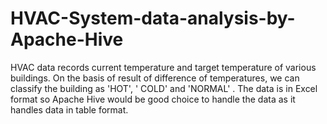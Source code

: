 # HVAC-System-data-analysis-by-Apache-Hive
HVAC data records current temperature and target temperature of various buildings. On the basis of result of difference of temperatures, we can classify the building as 'HOT', ' COLD' and 'NORMAL' .
The data is in Excel format so Apache Hive would be good choice to handle the data as it handles data in table format.
